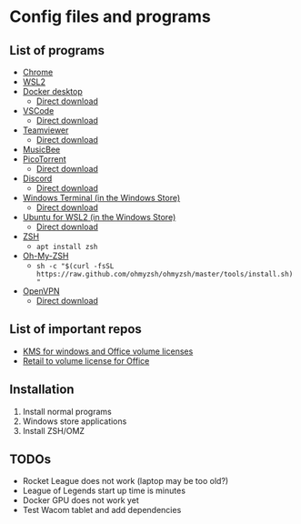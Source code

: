 # Config files and programs

## List of programs

- [Chrome](https://www.google.com/chrome/)
- [WSL2](https://docs.microsoft.com/en-us/windows/wsl/install-win10#manual-installation-steps)
- [Docker desktop](https://docs.docker.com/docker-for-windows/install/)
  - [Direct download](https://desktop.docker.com/win/stable/amd64/Docker%20Desktop%20Installer.exe)
- [VSCode](https://code.visualstudio.com/Download)
  - [Direct download](https://code.visualstudio.com/sha/download?build=stable&os=win32-x64)
- [Teamviewer](https://www.teamviewer.com/en-us/download/windows/)
  - [Direct download](https://download.teamviewer.com/download/TeamViewer_Setup_x64.exe)
- [MusicBee](https://getmusicbee.com/downloads/)
- [PicoTorrent](https://github.com/picotorrent/picotorrent)
  - [Direct download](https://github.com/picotorrent/picotorrent/releases/download/v0.25.0/PicoTorrent-0.25.0-x64.exe)
- [Discord](https://discord.com/brand-new/download)
  - [Direct download](https://discord.com/api/downloads/distributions/app/installers/latest?channel=stable&platform=win&arch=x64)
- [Windows Terminal (in the Windows Store)](https://www.microsoft.com/en-us/p/windows-terminal/9n0dx20hk701?activetab=pivot:overviewtab)
  - [Direct download](ms-windows-store://pdp?productId=9N0DX20HK701&ocid=&cid=&referrer=unistoreweb&scenario=click&webig=7fca188b-8e32-4fdf-8361-83d915035498&muid=34BC034380C86876150B0CD1816369F4&websession=&tduid=)
- [Ubuntu for WSL2 (in the Windows Store)](https://www.microsoft.com/en-us/p/ubuntu/9nblggh4msv6?activetab=pivot:overviewtab)
  - [Direct download](ms-windows-store://pdp?productId=9NBLGGH4MSV6&ocid=&cid=&referrer=unistoreweb&scenario=click&webig=23d5ea05-aaad-41bc-8f00-80e12bb5b6a5&muid=34BC034380C86876150B0CD1816369F4&websession=&tduid=)
- [ZSH](https://github.com/ohmyzsh/ohmyzsh/wiki/Installing-ZSH)
  - `apt install zsh`
- [Oh-My-ZSH](https://ohmyz.sh/#install)
  - `sh -c "$(curl -fsSL https://raw.github.com/ohmyzsh/ohmyzsh/master/tools/install.sh)"`
- [OpenVPN](https://openvpn.net/community-downloads/)
  - [Direct download](https://swupdate.openvpn.org/community/releases/OpenVPN-2.5.2-I601-amd64.msi)

## List of important repos

- [KMS for windows and Office volume licenses](https://github.com/kkkgo/KMS_VL_ALL)
- [Retail to volume license for Office](https://github.com/abbodi1406/C2R-R2V-AIO)

## Installation

1. Install normal programs
1. Windows store applications
1. Install ZSH/OMZ

## TODOs

- Rocket League does not work (laptop may be too old?)
- League of Legends start up time is minutes
- Docker GPU does not work yet
- Test Wacom tablet and add dependencies
